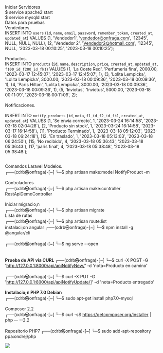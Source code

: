 Iniciar Servidores
<br>
$ service apache2 start 
<br>
$ service mysqld start 
<br>
Datos para pruebas
<br>
Vendedores.
<br>
INSERT INTO `users` (`id`, `name`, `email`, `password`, `remember_token`, `created_at`, `updated_at`) VALUES
(1, 'Vendedor1', 'vendedor@onfraga.com', '12345', NULL, NULL, NULL),
(2, 'Vendedor 2', 'Vendedor2@hotmail.com', '12345', NULL, '2023-03-18 00:10:25', '2023-03-18 00:10:25');
<br><br>
Productos.
<br>
INSERT INTO `products` (`id`, `name`, `description`, `price`, `created_at`, `updated_at`, `f100_id_f200_id_fk1`) VALUES
(1, 'La Coste Red', 'Perfumeria fina', 2000.00, '2023-03-17 12:45:07', '2023-03-17 12:45:07', 1),
(3, 'Lolita Lempicka', 'Lolita Lempicka', 3000.00, '2023-03-18 00:09:36', '2023-03-18 00:09:36', 1),
(4, 'Paris Hilton', 'Lolita Lempicka', 3000.00, '2023-03-18 00:09:36', '2023-03-18 00:09:36', 1),
(5, 'Invictus', 'Invictus', 5000.00, '2023-03-18 00:11:09', '2023-03-18 00:11:09', 2);
<br><br>
Notificaciones.
<br><br>
INSERT INTO `notify_products` (`id`, `nota`, `f1_id_f2_id_fk1`, `created_at`, `updated_at`) VALUES
(1, 'Se envia correcto', 1, '2023-03-24 16:14:58', '2023-03-18 02:04:28'),
(2, 'Producto sin stock', 1, '2023-03-24 16:14:58', '2023-03-17 16:14:58'),
(11, 'Producto Terminado', 1, '2023-03-18 05:12:03', '2023-03-18 06:24:18'),
(12, 'En traslado', 1, '2023-03-18 05:13:03', '2023-03-18 06:24:50'),
(15, 'No recibido', 4, '2023-03-18 05:36:43', '2023-03-18 05:36:43'),
(17, 'paris final', 4, '2023-03-18 05:38:48', '2023-03-18 05:38:48');
<br>
<br>

Comandos Laravel
Modelos.<br>
┌──(cdrb㉿onfraga)-[~]
└─$ php artisan make:model NotifyProduct -m     
<br>
Controladores<br>
┌──(cdrb㉿onfraga)-[~]
└─$ php artisan make:controller RestApiDemoController  
<br>
Iniciar migracio;n<br>
┌──(cdrb㉿onfraga)-[~]
└─$ php artisan migrate 
<br>Lista de rutas<br>
┌──(cdrb㉿onfraga)-[~]
└─$ php artisan route:list 
<br>
instalaci;on angular
┌──(cdrb㉿onfraga)-[~]
└─$ npm install -g @angular/cli   
<br>
┌──(cdrb㉿onfraga)-[~]
└─$ ng serve --open    
<br>
<br>
<b>Prueba de API via CURL</b>
┌──(cdrb㉿onfraga)-[~]
└─$ curl -X POST -G 'http://127.0.0.1:8000/api/apiNotifyNew/' -d 'nota=Producto en camino'  
<br>
┌──(cdrb㉿onfraga)-[~]
└─$ curl -X PUT -G 'http://127.0.0.1:8000/api/apiNotifyUpdate/1' -d 'nota=Producto entregado' 
<br><br>
<b>Instalacio;n PHP 7.0 Debian</b>
<br>
┌──(cdrb㉿onfraga)-[~]
└─$ sudo apt-get install php7.0-mysql 
<br>
<br>
Composer 2.2<br>
┌──(cdrb㉿onfraga)-[~]
└─$ curl -sS https://getcomposer.org/installer | php -- --2.2  
<br>
Repositorio PHP7
┌──(cdrb㉿onfraga)-[~]
└─$ sudo add-apt-repository ppa:ondrej/php 

<img src="http://www.onfraga.com/valley.png">


